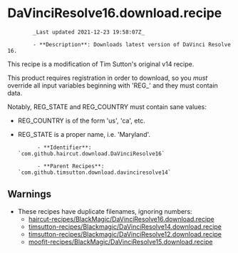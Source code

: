 # DaVinciResolve16.download.recipe

            _Last updated 2021-12-23 19:58:07Z_

            - **Description**: Downloads latest version of DaVinci Resolve 16.

This recipe is a modification of Tim Sutton's original v14
recipe.

This product requires registration in order to download, so
you _must_ override all input variables beginning with 'REG_'
and they must contain data.

Notably, REG_STATE and REG_COUNTRY must contain sane values:
- REG_COUNTRY is of the form 'us', 'ca', etc.
- REG_STATE is a proper name, i.e. 'Maryland'.


            - **Identifier**: `com.github.haircut.download.DaVinciResolve16`

            - **Parent Recipes**: `com.github.timsutton.download.davinciresolve14`

## Warnings

- These recipes have duplicate filenames, ignoring numbers:
    - [haircut-recipes/BlackMagic/DaVinciResolve16.download.recipe](/autopkg-dupe-tracker/haircut-recipes/BlackMagic/DaVinciResolve16.download.recipe)
    - [timsutton-recipes/Blackmagic/DaVinciResolve14.download.recipe](/autopkg-dupe-tracker/timsutton-recipes/Blackmagic/DaVinciResolve14.download.recipe)
    - [timsutton-recipes/Blackmagic/DaVinciResolve12.download.recipe](/autopkg-dupe-tracker/timsutton-recipes/Blackmagic/DaVinciResolve12.download.recipe)
    - [moofit-recipes/BlackMagic/DaVinciResolve15.download.recipe](/autopkg-dupe-tracker/moofit-recipes/BlackMagic/DaVinciResolve15.download.recipe)